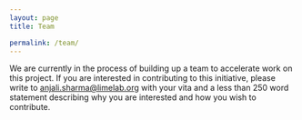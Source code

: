 ```yaml
---
layout: page
title: Team

permalink: /team/
---
```


We are currently in the process of building up a team to accelerate work on this project.
If you are interested in contributing to this initiative, please write to anjali.sharma@limelab.org with your vita and a less than 250 word statement describing why you are interested and how you wish to contribute.
